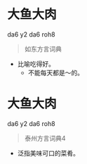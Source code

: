 # 大鱼大肉
da6 y2 da6 roh8
> 如东方言词典
- 比喻吃得好。
  - 不能每天都是～的。

# 大鱼大肉
da6 y2 da6 roh8
> 泰州方言词典4
- 泛指美味可口的菜肴。
